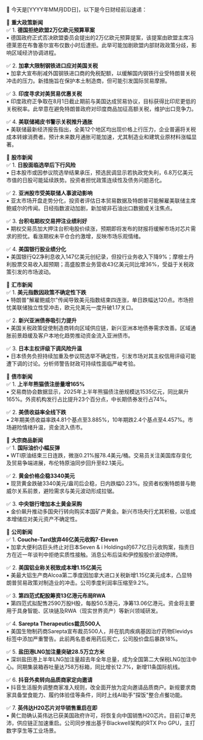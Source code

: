 📅 今天是[YYYY年MM月DD日]，以下是今日财经前沿速递：

📌 **重大政策新闻**  
✅ 1. **德国拒绝欧盟2万亿欧元预算草案**  
▪️ 德国政府正式否决欧盟委员会提出的2万亿欧元预算提案，该提案由欧盟主席冯德莱恩在布鲁塞尔宣布仅数小时后遭拒。此举可能加剧欧盟内部财政政策分歧，影响区域经济协调进程。

✅ 2. **加拿大限制钢铁进口应对美国关税**  
▪️ 加拿大宣布削减外国钢铁进口商的免税配额，以缓解国内钢铁行业受特朗普关税冲击的压力。新措施旨在保护本土制造商，但可能引发国际贸易摩擦。

✅ 3. **印度寻求对美贸易优惠关税**  
▪️ 印度政府正争取在8月1日截止期前与美国达成贸易协议，目标获得比印尼更低的关税税率。此举意在避免特朗普政府对印度商品加征高额关税，维护出口竞争力。

✅ 4. **美联储褐皮书警示关税推升通胀**  
▪️ 美联储最新经济报告指出，全美12个地区均出现价格上行压力，企业普遍将关税成本转嫁消费者。预计未来数月通胀可能加速，尤其制造业和建筑业原材料涨幅显著。

📌 **股市新闻**  
✅ 1. **日股面临选举后下行风险**  
▪️ 日本股市或因参议院选举结果承压，预选民调显示若执政党失利，6.8万亿美元市值的日股可能延续跌势。投资者担忧政策连续性及债务问题恶化。

✅ 2. **亚洲股市受美联储人事波动影响**  
▪️ 亚太市场开盘走势分化，投资者评估日本贸易数据及特朗普可能解雇美联储主席鲍威尔的传闻。日经指数波动加剧，新加坡非石油出口数据成关注焦点。

✅ 3. **台积电期权交易押注业绩利好**  
▪️ 期权交易员加大押注台积电股价续涨，预期即将发布的财报将缓解市场对芯片需求的担忧。看涨期权未平仓合约激增，反映市场乐观情绪。

✅ 4. **美国银行股业绩分化**  
▪️ 美国银行Q2净利息收入147亿美元创纪录，但投行业务收入下降9%；摩根士丹利股票交易收入超预期；高盛股票业务营收43亿美元同比增36%，受益于关税政策引发的市场波动。

📌 **汇市新闻**  
✅ 1. **美元指数因政策不确定性下跌**  
▪️ 特朗普"解雇鲍威尔"传闻导致美元指数结束四连涨，单日跌幅达120点。市场担忧美联储独立性受冲击，欧元兑美元一度升破1.17关口。

✅ 2. **新兴亚洲债券吸引力提升**  
▪️ 美国关税政策促使制造商转向区域供应链，新兴亚洲本地债券需求改善。区域通胀前景趋缓及客户本地化趋势推动资金流入亚洲债市。

✅ 3. **日本主权评级下调风险升温**  
▪️ 日本债务负担持续加重及参议院选举不确定性，引发市场对其主权信用评级可能遭下调的讨论。分析师警告财政可持续性面临严峻考验。

📌 **债市新闻**  
✅ 1. **上半年熊猫债注册量增165%**  
▪️ 交易商协会数据显示，2025年上半年熊猫债注册规模达1535亿元，同比飙升165%。外资机构发行占比提升23个百分点，中长期债券发行占74%。

✅ 2. **美债收益率全线下跌**  
▪️ 2年期美债收益率跌4.81个基点至3.885%，10年期跌2.4个基点至4.457%。市场避险情绪升温，资金流入债市。

📌 **大宗商品新闻**  
✅ 1. **国际油价小幅反弹**  
▪️ WTI原油结束三日连跌，微涨0.21%报78.4美元/桶。交易员关注美国库存变化及贸易争端进展，布伦特原油同步回升至82.1美元。

✅ 2. **黄金价格企稳3340美元**  
▪️ 现货黄金跌破3340美元/盎司后企稳，日内跌幅0.23%。投资者权衡特朗普与鲍威尔关系前景，避险需求与美元波动形成拉锯。

✅ 3. **中央银行增加本土黄金采购**  
▪️ 金价飙升推动多国央行转向购买本国矿产黄金。新兴市场央行尤其积极，以低成本增储应对美元资产不确定性。

📌 **公司新闻**  
✅ 1. **Couche-Tard放弃46亿美元收购7-Eleven**  
▪️ 加拿大便利店巨头终止对日本Seven & i Holdings的67.7亿日元收购案，指责日方在近一年谈判中拒绝实质性接触。消息公布后柒和伊控股股价波动停牌。

✅ 2. **美国铝业称关税致成本增1.15亿美元**  
▪️ 美最大铝生产商Alcoa第二季度因加拿大进口关税新增1.15亿美元成本，凸显特朗普贸易政策对制造业的冲击。公司季度利润率压缩至9.2%。

✅ 3. **第四范式配股筹资13亿港元布局RWA**  
▪️ 第四范式拟配售2590万股H股，每股50.5港元，净筹13.06亿港元。资金将主要用于具身智能、区块链及RWA（现实世界资产）等新兴领域研发。

✅ 4. **Sarepta Therapeutics裁员500人**  
▪️ 美国生物制药商Sarepta宣布裁员500人，并在肌肉疾病基因治疗药物Elevidys标签中添加严重警告。此前两名患者用药后死亡，公司股价盘后暴跌18%。

✅ 5. **盐田港LNG加注量突破28.5万立方米**  
▪️ 深圳盐田港上半年LNG加注量超去年全年总量，成为全国第二大保税LNG加注中心。同期集装箱吞吐量达758万标箱，同比增长12.7%，新增11条国际航线。

✅ 6. **抖音外卖转向品质商家定向邀请**  
▪️ 抖音生活服务调整商家准入规则，改全面开放为定向邀请品质商户。新规要求商家具备堂食能力、履约体验佳等条件，同时上线AI助手"探饭"整合点餐功能。

✅ 7. **英伟达H20芯片对华销售重启在即**  
▪️ 黄仁勋确认英伟达已获美国政府许可，将恢复向中国销售H20芯片。目前订单充沛，供应链正加速重启。公司同步推出基于Blackwell架构的RTX Pro GPU，主打数字孪生等工业场景。